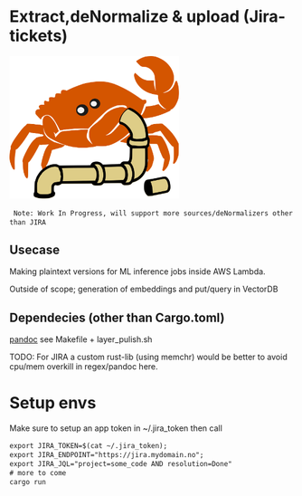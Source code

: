 # Extract,deNormalize & upload (Jira-tickets)
<img src="logo.svg" alt="Alt Text" width="300">

     Note: Work In Progress, will support more sources/deNormalizers other than JIRA

## Usecase 

Making plaintext versions for ML inference jobs inside AWS Lambda.

Outside of scope; generation of embeddings and put/query in VectorDB 

## Dependecies (other than Cargo.toml)

[pandoc](https://pandoc.org/installing.html) see Makefile + layer_pulish.sh 

TODO: For JIRA a custom rust-lib (using memchr) would be better to avoid cpu/mem overkill in regex/pandoc here.


# Setup envs

Make sure to setup an app token in ~/.jira_token then call

    export JIRA_TOKEN=$(cat ~/.jira_token);
    export JIRA_ENDPOINT="https://jira.mydomain.no";
    export JIRA_JQL="project=some_code AND resolution=Done"
    # more to come
    cargo run

